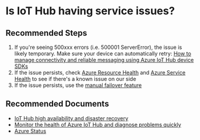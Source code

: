 <properties
	pageTitle="Is IoT Hub having service issues?"
	description="Is IoT Hub having service issues?"
	service="microsoft.devices"
	resource="iothubs"
	authors="jlian,meetshamir"
	ms.author="jlian,saziz"
	displayOrder="2"
	selfHelpType="resource"
	supportTopicIds="32630528,32630558"
	resourceTags=""
	productPesIds="15946"
	cloudEnvironments="public,BlackForest,Fairfax,Mooncake"
/>

# Is IoT Hub having service issues?

## **Recommended Steps**

1. If you're seeing 500xxx errors (i.e. 500001 ServerError), the issue is likely temporary. Make sure your device can automatically retry: [How to manage connectivity and reliable messaging using Azure IoT Hub device SDKs](https://docs.microsoft.com/azure/iot-hub/iot-hub-reliability-features-in-sdks#connection-and-retry)
2. If the issue persists, check [Azure Resource Health](data-blade:Microsoft_Azure_support.resourcehealthdetailblade) and [Azure Service Health](data-blade:hubsextension.serviceshealthblade) to see if there's a known issue on our side
3. If the issue persists, use the [manual failover feature](https://docs.microsoft.com/azure/iot-hub/tutorial-manual-failover)

## **Recommended Documents**

* [IoT Hub high availability and disaster recovery](https://docs.microsoft.com/azure/iot-hub/iot-hub-ha-dr)<br>
* [Monitor the health of Azure IoT Hub and diagnose problems quickly](https://docs.microsoft.com/azure/iot-hub/iot-hub-monitor-resource-health)<br>
* [Azure Status](https://azure.microsoft.com/status)
